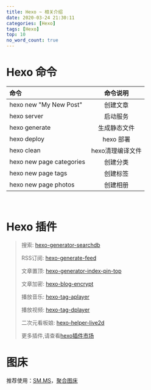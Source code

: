 ```yaml
---
title: Hexo ~ 相关介绍
date: 2020-03-24 21:30:11
categories: [Hexo]
tags: [Hexo]
top: 10
no_word_count: true
---
```




# Hexo 命令

| 命令                      |       命令说明       |
| :----------------------- | :------------------: |
| hexo new "My New Post" |       创建文章       |
| hexo server             |       启动服务       |
| hexo generate           |     生成静态文件     |
| hexo deploy             |      hexo 部署       |
| hexo clean              | hexo清理编译文件 |
| hexo new page categories | 创建分类 |
| hexo new page tags | 创建标签 |
| hexo new page photos | 创建相册 |

<br/>

# Hexo 插件

> 搜索:  [hexo-generator-searchdb](https://github.com/theme-next/hexo-generator-searchdb)
>
> RSS订阅:  [hexo-generate-feed](https://github.com/hexojs/hexo-generator-feed) 
>
> 文章置顶:  [hexo-generator-index-pin-top](https://github.com/netcan/hexo-generator-index-pin-top)
>
> 文章加密:  [hexo-blog-encrypt](https://github.com/MikeCoder/hexo-blog-encrypt/blob/master/ReadMe.zh.md)
>
> 播放音乐:  [hexo-tag-aplayer](https://github.com/MoePlayer/hexo-tag-aplayer/blob/master/docs/README-zh_cn.md)
>
> 播放视频: [hexo-tag-dplayer](https://github.com/MoePlayer/hexo-tag-dplayer)
>
> 二次元看板娘:  [hexo-helper-live2d](https://github.com/EYHN/hexo-helper-live2d/blob/master/README.zh-CN.md)
>
> 更多插件,请查看[hexo插件市场](https://hexo.io/plugins/)



# 图床

推荐使用：[SM.MS](https://sm.ms/)，[聚合图床](https://www.superbed.cn/)

